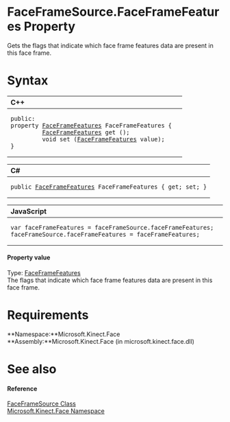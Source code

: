 FaceFrameSource.FaceFrameFeatures Property  
==========================================  

Gets the flags that indicate which face frame features data are present in this face frame. <span id="syntaxSection"></span>

Syntax  
======  

<table>
<colgroup>
<col width="100%" />
</colgroup>
<thead>
<tr class="header">
<th align="left">C++</th>
</tr>
</thead>
<tbody>
<tr class="odd">
<td align="left"><pre><code>public:  
property <a href="../../FaceFrameFeatures.md">FaceFrameFeatures</a> FaceFrameFeatures {  
         <a href="../../FaceFrameFeatures.md">FaceFrameFeatures</a> get ();  
         void set (<a href="../../FaceFrameFeatures.md">FaceFrameFeatures</a> value);  
}</code></pre></td>
</tr>
</tbody>
</table>

<table>
<colgroup>
<col width="100%" />
</colgroup>
<thead>
<tr class="header">
<th align="left">C#</th>
</tr>
</thead>
<tbody>
<tr class="odd">
<td align="left"><pre><code>public <a href="../../FaceFrameFeatures.md">FaceFrameFeatures</a> FaceFrameFeatures { get; set; }</code></pre></td>
</tr>
</tbody>
</table>

<table>
<colgroup>
<col width="100%" />
</colgroup>
<thead>
<tr class="header">
<th align="left">JavaScript</th>
</tr>
</thead>
<tbody>
<tr class="odd">
<td align="left"><pre><code>var faceFrameFeatures = faceFrameSource.faceFrameFeatures;  
faceFrameSource.faceFrameFeatures = faceFrameFeatures;</code></pre></td>
</tr>
</tbody>
</table>

<span id="ID4ES"></span>
#### Property value  

Type: [FaceFrameFeatures](../../FaceFrameFeatures.md)  
The flags that indicate which face frame features data are present in this face frame.  

<span id="requirements"></span>

Requirements  
============  

**Namespace:**Microsoft.Kinect.Face  
**Assembly:**Microsoft.Kinect.Face (in microsoft.kinect.face.dll)  

<span id="ID4E4"></span>

See also  
========  

<span id="ID4E6"></span>
#### Reference  

[FaceFrameSource Class](../../FaceFrameSource_Class.md)  
 [Microsoft.Kinect.Face Namespace](../../../Kinect.Face.md)  



<!--Please do not edit the data in the comment block below.-->
<!--
TOCTitle : FaceFrameFeatures Property
RLTitle : FaceFrameSource.FaceFrameFeatures Property
KeywordK : FaceFrameFeatures property
KeywordK : FaceFrameSource.FaceFrameFeatures property
KeywordF : Microsoft.Kinect.Face.FaceFrameSource.FaceFrameFeatures
KeywordF : FaceFrameSource.FaceFrameFeatures
KeywordF : FaceFrameFeatures
KeywordF : Microsoft.Kinect.Face.FaceFrameSource.FaceFrameFeatures
KeywordA : P:Microsoft.Kinect.Face.FaceFrameSource.FaceFrameFeatures
AssetID : P:Microsoft.Kinect.Face.FaceFrameSource.FaceFrameFeatures
Locale : en-us
CommunityContent : 1
APIType : Managed
APILocation : microsoft.kinect.face.dll
APIName : Microsoft.Kinect.Face.FaceFrameSource.FaceFrameFeatures
TargetOS : Windows
TopicType : kbSyntax
DevLang : VB
DevLang : CSharp
DevLang : JavaScript
DevLang : C++
DocSet : K4Wv2
ProjType : K4Wv2Proj
Technology : Kinect for Windows
Product : Kinect for Windows SDK v2
productversion : 20
-->
